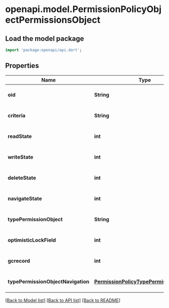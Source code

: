 # openapi.model.PermissionPolicyObjectPermissionsObject

## Load the model package
```dart
import 'package:openapi/api.dart';
```

## Properties
Name | Type | Description | Notes
------------ | ------------- | ------------- | -------------
**oid** | **String** |  | [optional] [default to null]
**criteria** | **String** |  | [optional] [default to null]
**readState** | **int** |  | [optional] [default to null]
**writeState** | **int** |  | [optional] [default to null]
**deleteState** | **int** |  | [optional] [default to null]
**navigateState** | **int** |  | [optional] [default to null]
**typePermissionObject** | **String** |  | [optional] [default to null]
**optimisticLockField** | **int** |  | [optional] [default to null]
**gcrecord** | **int** |  | [optional] [default to null]
**typePermissionObjectNavigation** | [**PermissionPolicyTypePermissionsObject**](PermissionPolicyTypePermissionsObject.md) |  | [optional] [default to null]

[[Back to Model list]](../README.md#documentation-for-models) [[Back to API list]](../README.md#documentation-for-api-endpoints) [[Back to README]](../README.md)


